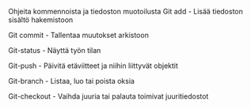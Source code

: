 Ohjeita kommennoista ja tiedoston muotoilusta
Git add - Lisää tiedoston sisältö hakemistoon  

Git commit - Tallentaa muutokset arkistoon  

Git-status - Näyttä työn tilan  

Git-push - Päivitä etäviitteet ja niihin liittyvät objektit  

Git-branch - Listaa, luo tai poista oksia  

Git-checkout - Vaihda juuria tai palauta toimivat juuritiedostot

